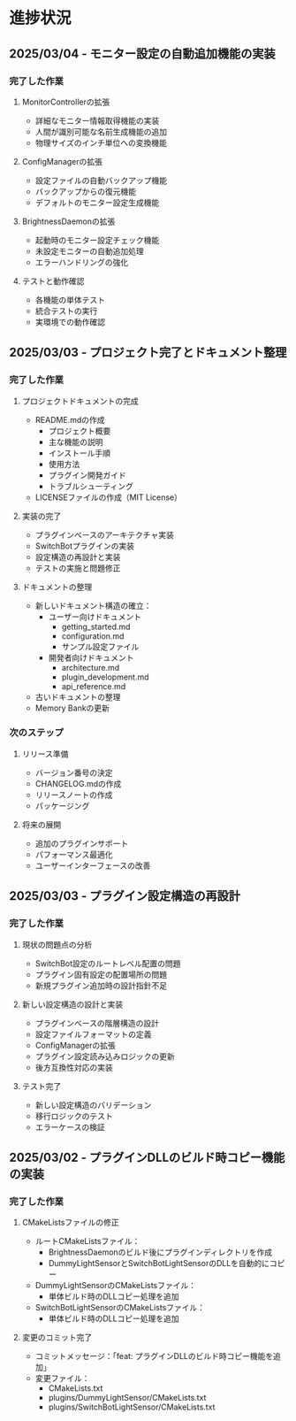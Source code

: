 # 進捗状況

## 2025/03/04 - モニター設定の自動追加機能の実装

### 完了した作業
1. MonitorControllerの拡張
   - 詳細なモニター情報取得機能の実装
   - 人間が識別可能な名前生成機能の追加
   - 物理サイズのインチ単位への変換機能

2. ConfigManagerの拡張
   - 設定ファイルの自動バックアップ機能
   - バックアップからの復元機能
   - デフォルトのモニター設定生成機能

3. BrightnessDaemonの拡張
   - 起動時のモニター設定チェック機能
   - 未設定モニターの自動追加処理
   - エラーハンドリングの強化

4. テストと動作確認
   - 各機能の単体テスト
   - 統合テストの実行
   - 実環境での動作確認

## 2025/03/03 - プロジェクト完了とドキュメント整理

### 完了した作業
1. プロジェクトドキュメントの完成
   - README.mdの作成
     - プロジェクト概要
     - 主な機能の説明
     - インストール手順
     - 使用方法
     - プラグイン開発ガイド
     - トラブルシューティング
   - LICENSEファイルの作成（MIT License）

1. 実装の完了
   - プラグインベースのアーキテクチャ実装
   - SwitchBotプラグインの実装
   - 設定構造の再設計と実装
   - テストの実施と問題修正

2. ドキュメントの整理
   - 新しいドキュメント構造の確立：
     - ユーザー向けドキュメント
       - getting_started.md
       - configuration.md
       - サンプル設定ファイル
     - 開発者向けドキュメント
       - architecture.md
       - plugin_development.md
       - api_reference.md
   - 古いドキュメントの整理
   - Memory Bankの更新

### 次のステップ
1. リリース準備
   - バージョン番号の決定
   - CHANGELOG.mdの作成
   - リリースノートの作成
   - パッケージング

2. 将来の展開
   - 追加のプラグインサポート
   - パフォーマンス最適化
   - ユーザーインターフェースの改善

## 2025/03/03 - プラグイン設定構造の再設計

### 完了した作業
1. 現状の問題点の分析
   - SwitchBot設定のルートレベル配置の問題
   - プラグイン固有設定の配置場所の問題
   - 新規プラグイン追加時の設計指針不足

2. 新しい設定構造の設計と実装
   - プラグインベースの階層構造の設計
   - 設定ファイルフォーマットの定義
   - ConfigManagerの拡張
   - プラグイン設定読み込みロジックの更新
   - 後方互換性対応の実装

3. テスト完了
   - 新しい設定構造のバリデーション
   - 移行ロジックのテスト
   - エラーケースの検証

## 2025/03/02 - プラグインDLLのビルド時コピー機能の実装

### 完了した作業
1. CMakeListsファイルの修正
   - ルートCMakeListsファイル：
     - BrightnessDaemonのビルド後にプラグインディレクトリを作成
     - DummyLightSensorとSwitchBotLightSensorのDLLを自動的にコピー
   - DummyLightSensorのCMakeListsファイル：
     - 単体ビルド時のDLLコピー処理を追加
   - SwitchBotLightSensorのCMakeListsファイル：
     - 単体ビルド時のDLLコピー処理を追加

2. 変更のコミット完了
   - コミットメッセージ：「feat: プラグインDLLのビルド時コピー機能を追加」
   - 変更ファイル：
     - CMakeLists.txt
     - plugins/DummyLightSensor/CMakeLists.txt
     - plugins/SwitchBotLightSensor/CMakeLists.txt
